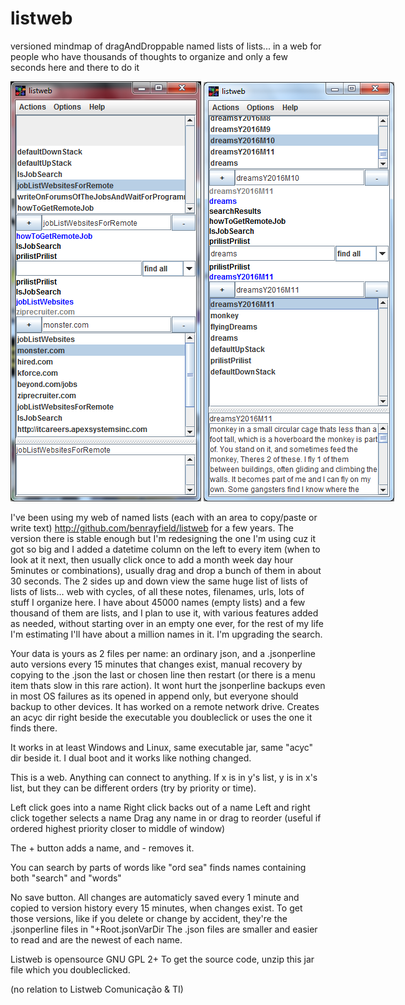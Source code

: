 # listweb
versioned mindmap of dragAndDroppable named lists of lists... in a web for people who have thousands of thoughts to organize and only a few seconds here and there to do it

<nobr>
  <img src="https://raw.githubusercontent.com/benrayfield/listweb/master/images/listweb_0.1_example_jobListWebsites.png"/>
  <img src="https://raw.githubusercontent.com/benrayfield/listweb/master/images/listweb_0.1_example_dreams.png"/>
</nobr>

I've been using my web of named lists (each with an area to copy/paste or write text) http://github.com/benrayfield/listweb for a few years. The version there is stable enough but I'm redesigning the one I'm using cuz it got so big and I added a datetime column on the left to every item (when to look at it next, then usually click once to add a month week day hour 5minutes or combinations), usually drag and drop a bunch of them in about 30 seconds. The 2 sides up and down view the same huge list of lists of lists of lists... web with cycles, of all these notes, filenames, urls, lots of stuff I organize here. I have about 45000 names (empty lists) and a few thousand of them are lists, and I plan to use it, with various features added as needed, without starting over in an empty one ever, for the rest of my life I'm estimating I'll have about a million names in it. I'm upgrading the search.

Your data is yours as 2 files per name: an ordinary json, and a .jsonperline auto versions every 15 minutes that changes exist, manual recovery by copying to the .json the last or chosen line then restart (or there is a menu item thats slow in this rare action). It wont hurt the jsonperline backups even in most OS failures as its opened in append only, but everyone should backup to other devices. It has worked on a remote network drive. Creates an acyc dir right beside the executable you doubleclick or uses the one it finds there.

It works in at least Windows and Linux, same executable jar, same "acyc" dir beside it. I dual boot and it works like nothing changed.


This is a web. Anything can connect to anything.
If x is in y's list, y is in x's list,
but they can be different orders (try by priority or time).

Left click goes into a name
Right click backs out of a name
Left and right click together selects a name
Drag any name in or drag to reorder (useful if ordered highest priority closer to middle of window)

The + button adds a name, and - removes it.

You can search by parts of words like "ord sea" finds names containing both "search" and "words"

No save button. All changes are automaticly saved every 1 minute
and copied to version history every 15 minutes, when changes exist.
To get those versions, like if you delete or change by accident,
they're the .jsonperline files in "+Root.jsonVarDir
The .json files are smaller and easier to read and are the newest of each name.

Listweb is opensource GNU GPL 2+
To get the source code, unzip this jar file which you doubleclicked.

(no relation to Listweb Comunicação & TI)
